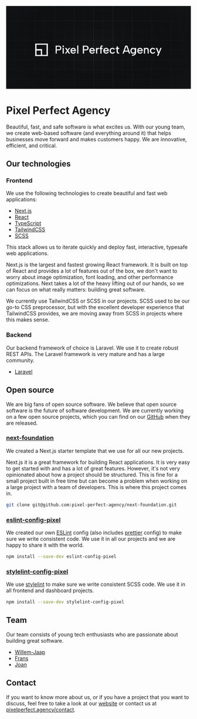 <img src="./assets/banner.png" width="700" alt="Pixel Perfect Agency" />

# Pixel Perfect Agency

Beautiful, fast, and safe software is what excites us. With our young team, we create web-based software (and everything around it) that helps businesses move forward and makes customers happy. We are innovative, efficient, and critical.

## Our technologies

### Frontend

We use the following technologies to create beautiful and fast web applications:

-   [Next.js](https://nextjs.org/)
-   [React](https://reactjs.org/)
-   [TypeScript](https://www.typescriptlang.org/)
-   [TailwindCSS](https://tailwindcss.com/)
-   [SCSS](https://sass-lang.com/)

This stack allows us to iterate quickly and deploy fast, interactive, typesafe web applications.

Next.js is the largest and fastest growing React framework. It is built on top of React and provides a lot of features out of the box, we don't want to worry about image optimization, font loading, and other performance optimizations. Next takes a lot of the heavy lifting out of our hands, so we can focus on what really matters: building great software.

We currently use TailwindCSS or SCSS in our projects. SCSS used to be our go-to CSS preprocessor, but with the excellent developer experience that TailwindCSS provides, we are moving away from SCSS in projects where this makes sense.

### Backend

Our backend framework of choice is Laravel. We use it to create robust REST APIs. The Laravel framework is very mature and has a large community.

-   [Laravel](https://laravel.com/)

## Open source

We are big fans of open source software. We believe that open source software is the future of software development. We are currently working on a few open source projects, which you can find on our [GitHub](https://github.com/orgs/pixel-perfect-agency/repositories) when they are released.

### [next-foundation](https://github.com/pixel-perfect-agency/next-foundation)

We created a Next.js starter template that we use for all our new projects.

Next.js it is a great framework for building React applications. It is very easy to get started with and has a lot of great features. However, it's not very opinionated about how a project should be structured. This is fine for a small project built in free time but can become a problem when working on a large project with a team of developers. This is where this project comes in.

```bash
git clone git@github.com:pixel-perfect-agency/next-foundation.git
```

### [eslint-config-pixel](https://github.com/pixel-perfect-agency/eslint-config-pixel)

We created our own [ESLint](https://eslint.org) config (also includes [prettier](https://prettier.io/) config) to make sure we write consistent code. We use it in all our projects and we are happy to share it with the world.

```bash
npm install --save-dev eslint-config-pixel
```

### [stylelint-config-pixel](https://github.com/pixel-perfect-agency/stylelint-config-pixel)

We use [stylelint](https://stylelint.io) to make sure we write consistent SCSS code. We use it in all frontend and dashboard projects.

```bash
npm install --save-dev stylelint-config-pixel
```

## Team

Our team consists of young tech enthusiasts who are passionate about building great software.

-   [Willem-Jaap](https://github.com/Willem-Jaap)
-   [Frans](https://github.com/frans-slabbekoorn)
-   [Joan](https://github.com/JoanVerhulst)

## Contact

If you want to know more about us, or if you have a project that you want to discuss, feel free to take a look at our [website](https://pixelperfect.agency) or contact us at [pixelperfect.agency/contact](https://pixelperfect.agency/contact).

